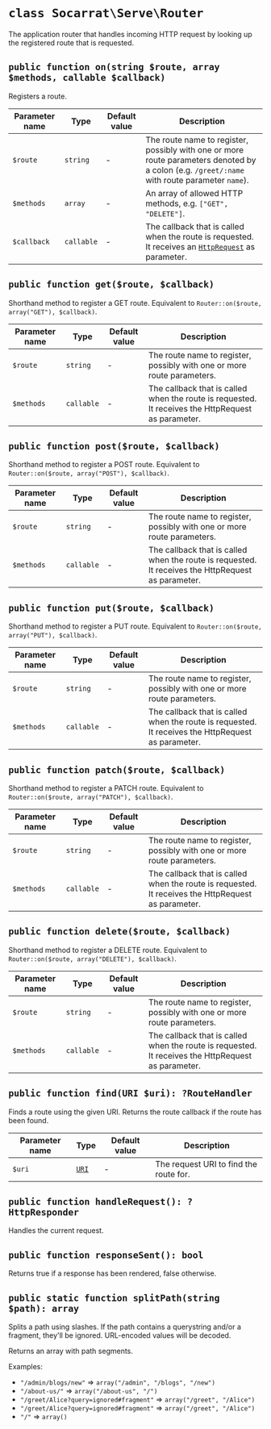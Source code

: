 # `class Socarrat\Serve\Router`

The application router that handles incoming HTTP request by looking up the registered route that is requested.

## `public function on(string $route, array $methods, callable $callback)`

Registers a route.

| Parameter name | Type       | Default value | Description |
|----------------|------------|---------------|-------------|
| `$route`       | `string`   | -             | The route name to register, possibly with one or more route parameters denoted by a colon (e.g. `/greet/:name` with route parameter `name`). |
| `$methods`     | `array`    | -             | An array of allowed HTTP methods, e.g. `["GET", "DELETE"]`. |
| `$callback`    | `callable` | -             | The callback that is called when the route is requested. It receives an [`HttpRequest`](./httprequest.md) as parameter. |

## `public function get($route, $callback)`

Shorthand method to register a GET route. Equivalent to `Router::on($route, array("GET"), $callback)`.

| Parameter name | Type       | Default value | Description                                                                                        |
|----------------|------------|---------------|----------------------------------------------------------------------------------------------------|
| `$route`       | `string`   | -             | The route name to register, possibly with one or more route parameters.                            |
| `$methods`     | `callable` | -             | The callback that is called when the route is requested. It receives the HttpRequest as parameter. |

## `public function post($route, $callback)`

Shorthand method to register a POST route. Equivalent to `Router::on($route, array("POST"), $callback)`.

| Parameter name | Type       | Default value | Description                                                                                        |
|----------------|------------|---------------|----------------------------------------------------------------------------------------------------|
| `$route`       | `string`   | -             | The route name to register, possibly with one or more route parameters.                            |
| `$methods`     | `callable` | -             | The callback that is called when the route is requested. It receives the HttpRequest as parameter. |

## `public function put($route, $callback)`

Shorthand method to register a PUT route. Equivalent to `Router::on($route, array("PUT"), $callback)`.

| Parameter name | Type       | Default value | Description                                                                                        |
|----------------|------------|---------------|----------------------------------------------------------------------------------------------------|
| `$route`       | `string`   | -             | The route name to register, possibly with one or more route parameters.                            |
| `$methods`     | `callable` | -             | The callback that is called when the route is requested. It receives the HttpRequest as parameter. |

## `public function patch($route, $callback)`

Shorthand method to register a PATCH route. Equivalent to `Router::on($route, array("PATCH"), $callback)`.

| Parameter name | Type       | Default value | Description                                                                                        |
|----------------|------------|---------------|----------------------------------------------------------------------------------------------------|
| `$route`       | `string`   | -             | The route name to register, possibly with one or more route parameters.                            |
| `$methods`     | `callable` | -             | The callback that is called when the route is requested. It receives the HttpRequest as parameter. |

## `public function delete($route, $callback)`

Shorthand method to register a DELETE route. Equivalent to `Router::on($route, array("DELETE"), $callback)`.

| Parameter name | Type       | Default value | Description                                                                                        |
|----------------|------------|---------------|----------------------------------------------------------------------------------------------------|
| `$route`       | `string`   | -             | The route name to register, possibly with one or more route parameters.                            |
| `$methods`     | `callable` | -             | The callback that is called when the route is requested. It receives the HttpRequest as parameter. |

## `public function find(URI $uri): ?RouteHandler`

Finds a route using the given URI. Returns the route callback if the route has been found.

| Parameter name | Type                             | Default value | Description                            |
|----------------|----------------------------------|---------------|----------------------------------------|
| `$uri`         | [`URI`](#class-socarratserveuri) | -             | The request URI to find the route for. |

## `public function handleRequest(): ?HttpResponder`

Handles the current request.

## `public function responseSent(): bool`

Returns true if a response has been rendered, false otherwise.

## `public static function splitPath(string $path): array`

Splits a path using slashes. If the path contains a querystring and/or a fragment, they'll be ignored. URL-encoded values will be decoded.

Returns an array with path segments.

Examples:

* `"/admin/blogs/new"` => `array("/admin", "/blogs", "/new")`
* `"/about-us/"` => `array("/about-us", "/")`
* `"/greet/Alice?query=ignored#fragment"` => `array("/greet", "/Alice")`
* `"/greet/Alice?query=ignored#fragment"` => `array("/greet", "/Alice")`
* `"/"` => `array()`
